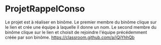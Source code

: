 # ProjetRappelConso

Le projet est à réaliser en binôme.
Le premier membre du binôme clique sur le lien et crée une équipe à laquelle il donne un nom. Le second membre du binôme clique sur le lien et choisit de rejoindre l'équipe précédemment créée par son binôme.
https://classroom.github.com/a/jQjYhhQb
